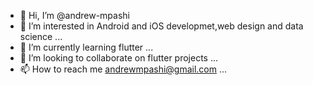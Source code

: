 - 👋 Hi, I’m @andrew-mpashi
- 👀 I’m interested in Android and iOS developmet,web design and data science ...
- 🌱 I’m currently learning flutter ...
- 💞️ I’m looking to collaborate on flutter projects ...
- 📫 How to reach me andrewmpashi@gmail.com ...

<!---
andrew-mpashi/andrew-mpashi is a ✨ special ✨ repository because its `README.md` (this file) appears on your GitHub profile.
You can click the Preview link to take a look at your changes.
--->

